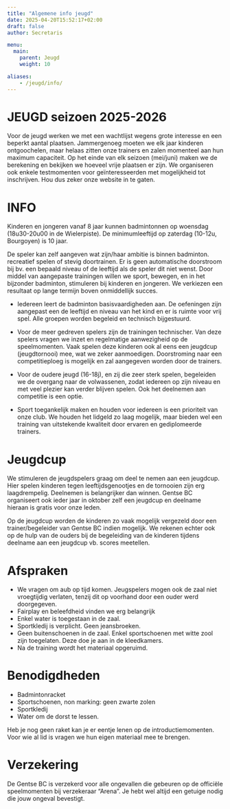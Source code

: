 ```yaml
---
title: "Algemene info jeugd"
date: 2025-04-20T15:52:17+02:00
draft: false
author: Secretaris

menu:
  main:
    parent: Jeugd
    weight: 10

aliases:
    - /jeugd/info/     
---
```


# JEUGD seizoen 2025-2026 <br />
Voor de jeugd werken we met een wachtlijst wegens grote interesse en een beperkt aantal plaatsen. Jammergenoeg moeten we elk jaar kinderen ontgoochelen, maar helaas zitten onze trainers en zalen momenteel aan hun maximum capaciteit. Op het einde van elk seizoen (mei/juni) maken we de berekening en bekijken we hoeveel vrije plaatsen er zijn. We organiseren ook enkele testmomenten voor geïnteresseerden met mogelijkheid tot inschrijven. Hou dus zeker onze website in te gaten. 

 
# INFO
Kinderen en jongeren vanaf 8 jaar kunnen badmintonnen op woensdag (18u30-20u00 in de Wielerpiste). De minimumleeftijd op zaterdag (10-12u, Bourgoyen) is 10 jaar.  

De speler kan zelf aangeven wat zijn/haar ambitie is binnen badminton. recreatief  spelen of stevig doortrainen. Er is geen automatische doorstroom bij bv. een bepaald niveau of de leeftijd als de speler dit niet wenst. Door middel van aangepaste trainingen willen we sport, bewegen, en in het bijzonder badminton, stimuleren bij kinderen en jongeren. We verkiezen een resultaat op lange termijn boven onmiddellijk succes.

* Iedereen leert de badminton basisvaardigheden aan. De oefeningen zijn aangepast een de leeftijd en niveau van het kind en er is ruimte voor vrij spel. Alle groepen worden begeleid en technisch bijgestuurd.

* Voor de meer gedreven spelers zijn de trainingen technischer. Van deze spelers vragen we inzet en regelmatige aanwezigheid op de speelmomenten. Vaak spelen deze kinderen ook al eens een jeugdcup (jeugdtornooi) mee, wat we zeker aanmoedigen. Doorstroming naar een competitieploeg is mogelijk en zal aangegeven worden door de trainers. 

* Voor de oudere jeugd (16-18j), en zij die zeer sterk spelen, begeleiden we de overgang naar de volwassenen, zodat iedereen op zijn niveau en met veel plezier kan verder blijven spelen. Ook het deelnemen aan competitie is een optie. 

* Sport toegankelijk maken en houden voor iedereen is een prioriteit van onze club. We houden het lidgeld zo laag mogelijk, maar bieden wel een training van uitstekende kwaliteit door ervaren en gediplomeerde trainers.


# Jeugdcup
We stimuleren de jeugdspelers graag om deel te nemen aan een jeugdcup. Hier spelen kinderen tegen leeftijdsgenootjes en de tornooien zijn erg laagdrempelig. Deelnemen is belangrijker dan winnen. Gentse BC organiseert ook ieder jaar in oktober zelf een jeugdcup en deelname hieraan is gratis voor onze leden.

Op de jeugdcup worden de kinderen zo vaak mogelijk vergezeld door een trainer/begeleider van Gentse BC indien mogelijk. We rekenen echter ook op de hulp van de ouders bij de begeleiding van de kinderen tijdens deelname aan een jeugdcup vb. scores meetellen.

# Afspraken

* We vragen om aub op tijd komen. Jeugspelers mogen ook de zaal niet vroegtijdig verlaten, tenzij dit op voorhand door een ouder werd doorgegeven.
* Fairplay en beleefdheid vinden we erg belangrijk
* Enkel water is toegestaan in de zaal.
* Sportkledij is verplicht. Geen jeansbroeken. 
* Geen buitenschoenen in de zaal. Enkel sportschoenen met witte zool zijn toegelaten. Deze doe je aan in de kleedkamers.
* Na de training wordt het materiaal opgeruimd.


# Benodigdheden

*  Badmintonracket
*  Sportschoenen, non marking: geen zwarte zolen
*  Sportkledij
*  Water om de dorst te lessen.

Heb je nog geen raket kan je er eentje lenen op de introductiemomenten. Voor wie al lid is vragen we hun eigen materiaal mee te brengen.  



# Verzekering

De Gentse BC is verzekerd voor alle ongevallen die gebeuren op de officiële speelmomenten bij verzekeraar “Arena”. Je hebt wel altijd een getuige nodig die jouw ongeval bevestigt.


